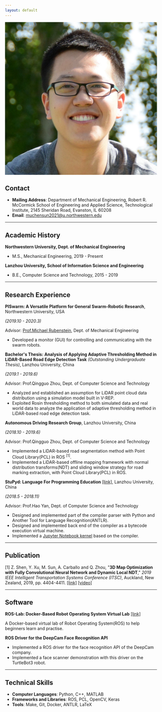 ```yaml
---
layout: default
---
```


<img class="profile-picture" src="msun_small.jpg">

## Contact

* **Mailing Address**: Department of Mechanical Engineering, Robert R. McCormick School of Engineering and Applied Science, Technological Institute, 2145 Sheridan Road, Evanston, IL 60208
* **Email**: [muchensun2021@u.northwestern.edu](mailto:muchensun2021@u.northwestern.edu)

***

## Academic History

**Northwestern University, Dept. of Mechanical Engineering**

 - M.S., Mechanical Engineering, 2019 - Present

**Lanzhou University, School of Information Science and Engineering**

 - B.E., Computer Science and Technology, 2015 - 2019

***

## Research Experience

**PISwarm: A Versatile Platform for General Swarm-Robotic Research**, Northwestern University, USA

*(2019.10 - 2020.3)*

Advisor: [Prof.Michael Rubenstein](https://www.mccormick.northwestern.edu/research-faculty/directory/profiles/rubenstein-michael.html), Dept. of Mechanical Engineering

 - Developed a monitor (GUI) for controlling and communicating with the swarm robots.


**Bachelor's Thesis: Analysis of Applying Adaptive Thresholding Method in LiDAR-Based Road Edge Detection Task** *(Outstanding Undergraduate Thesis)*, Lanzhou University, China

*(2019.1 - 2019.6)*

Advisor: Prof.Qingguo Zhou, Dept. of Computer Science and Technology

 - Analyzed and established an assumption for LiDAR point cloud data distribution using a simulation model built in V-REP.
 - Exploited Rosin thresholding method to both simulated data and real world data to analyze the application of adaptive thresholding method in LiDAR-based road edge detection task.


**Autonomous Driving Research Group**, Lanzhou University, China 

*(2018.10 - 2019.6)*

Advisor: Prof.Qingguo Zhou, Dept. of Computer Science and Technology

 - Implemented a LiDAR-based road segmentation method with Point Cloud Library(PCL) in ROS <sup>[1]</sup>.
 - Implemented a LiDAR-based offline mapping framework with normal distribution transforms(NDT) and sliding window strategy for road marking extraction, with Point Cloud Library(PCL) in ROS.


**StuPyd: Language For Programming Education** [\[link\]](https://github.com/StuPyd/stupyd-lang), Lanzhou University, China

*(2018.5 - 2018.11)*

Advisor: Prof.Hao Yan, Dept. of Computer Science and Technology

 - Designed and implemented part of the compiler parser with Python and Another Tool for Language Recognition(ANTLR).
 - Designed and implemented back end of the compiler as a bytecode execution virtual machine.
 - Implemented a [Jupyter Notebook kernel](https://github.com/StuPyd/demo-kernel) based on the compiler.

***

## Publication

[1] Z. Shen, Y. Xu, M. Sun, A. Carballo and Q. Zhou, "**3D Map Optimization with Fully Convolutional Neural Network and Dynamic Local NDT**," *2019 IEEE Intelligent Transportation Systems Conference (ITSC)*, Auckland, New Zealand, 2019, pp. 4404-4411. [\[link\]](http://ieeexplore.ieee.org/stamp/stamp.jsp?tp=&arnumber=8917130&isnumber=8916833) [\[video\]](/videos/0357_VI.mp4)


***

## Software

**ROS-Lab: Docker-Based Robot Operating System Virtual Lab** [\[link\]](https://pypi.org/project/ros-lab/)

A Docker-based virtual lab of Robot Operating System(ROS) to help beginners learn and practise. 
 
**ROS Driver for the DeepCam Face Recognition API**
 - Implemented a ROS driver for the face recognition API of the DeepCam company.
 - Implemented a face scanner demonstration with this driver on the TurtleBot3 robot.

***

## Technical Skills

 - **Computer Languages**: Python, C++, MATLAB
 - **Frameworks and Libraries**: ROS, PCL, OpenCV, Keras
 - **Tools**: Make, Git, Docker, ANTLR, LaTeX
